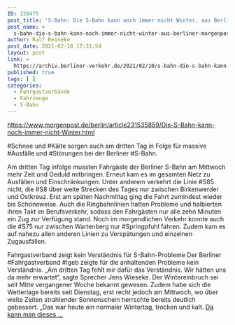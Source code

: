 ```yaml
---
ID: 128475
post_title: 'S-Bahn: Die S-Bahn kann noch immer nicht Winter, aus Berliner Morgenpost'
post_name: >
  s-bahn-die-s-bahn-kann-noch-immer-nicht-winter-aus-berliner-morgenpost
author: Ralf Reineke
post_date: 2021-02-10 17:31:54
layout: post
link: >
  https://archiv.berliner-verkehr.de/2021/02/10/s-bahn-die-s-bahn-kann-noch-immer-nicht-winter-aus-berliner-morgenpost/
published: true
tags: [ ]
categories:
  - Fahrgastverbände
  - Fahrzeuge
  - S-Bahn
---
```

https://www.morgenpost.de/berlin/article231535859/Die-S-Bahn-kann-noch-immer-nicht-Winter.html

#Schnee und #Kälte sorgen auch am dritten Tag in Folge für massive #Ausfälle und #Störungen bei der Berliner #S-Bahn.

Am dritten Tag infolge mussten Fahrgäste der Berliner S-Bahn am Mittwoch mehr Zeit und Geduld mitbringen. Erneut kam es im gesamten Netz zu Ausfällen und Einschränkungen. Unter anderem verkehrt die Linie #S85 nicht, die #S8 über weite Strecken des Tages nur zwischen Birkenwerder und Ostkreuz. Erst am späten Nachmittag ging die Fahrt zumindest wieder bis Schöneweise. Auch die Ringbahnlinien hatten Probleme und halbierten ihren Takt im Berufsverkehr, sodass den Fahrgästen nur alle zehn Minuten ein Zug zur Verfügung stand. Noch im morgendlichen Verkehr konnte auch die #S75 nur zwischen Wartenberg nur #Springpfuhl fahren. Zudem kam es auf nahezu allen anderen Linien zu Verspätungen und einzelnen Zugausfällen.

Fahrgastverband zeigt kein Verständnis für S-Bahn-Probleme
Der Berliner #Fahrgastverband #Igeb zeigte für die anhaltenden Probleme kein Verständnis. „Am dritten Tag fehlt mir dafür das Verständnis. Wir hätten uns da mehr erwartet“, sagte Sprecher Jens Wieseke. Der Wintereinbruch sei seit Mitte vergangener Woche bekannt gewesen. Zudem habe sich die Wetterlage bereits seit Dienstag, erst recht jedoch am Mittwoch, wo über weite Zeiten strahlender Sonnenschein herrschte bereits deutlich gebessert. „Das war heute ein normaler Wintertag, trocken und kalt. <a href="https://www.morgenpost.de/berlin/article231535859/Die-S-Bahn-kann-noch-immer-nicht-Winter.html">Da kann man dieses ...</a>